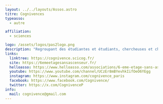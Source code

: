```yaml
---
layout: ../../layouts/Assos.astro
titre: Cognivences
typeasso:
  - autre

affiliation:
  - sciences

logo: /assets/logos/pas2logo.png
description: "Regroupant des étudiantes et étudiants, chercheuses et chercheurs en sciences cognitives d’Ile-de-France, cette association fait connaître ce champ disciplinaire et apporte un éclairage sur les parcours professionnels. Elle organise notamment le Forum des Sciences Cognitives durant lequel se tiennent des conférences, stands et ateliers autour d’un thème voté, ainsi qu’un événement mensuel où un membre de l’association présente un article de son choix."
links:
  linktree: https://cognivence.scicog.fr/
  site: https://6emeetagesansascenseur.fr/
  helloasso: https://www.helloasso.com/associations/6-eme-etage-sans-ascenseur
  youtube: https://www.youtube.com/channel/UCzEr8mBYevhkIifOeO6YEgg
  instagram: https://www.instagram.com/cognivence_paris
  facebook: https://www.facebook.com/Cognivence/
  twitter: https://x.com/CognivenceP
info:
  mail: cognivence@gmail.com
---
```


